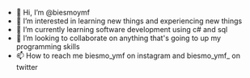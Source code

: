 - 👋 Hi, I’m @biesmoymf
- 👀 I’m interested in learning new things and experiencing new things
- 🌱 I’m currently learning software development using c# and sql 
- 💞️ I’m looking to collaborate on anything that's going to up my programming skills
- 📫 How to reach me biesmo_ymf on instagram and biesmo_ymf_ on twitter

<!---
biesmoymf/biesmoymf is a ✨ special ✨ repository because its `README.md` (this file) appears on your GitHub profile.
You can click the Preview link to take a look at your changes.
--->
